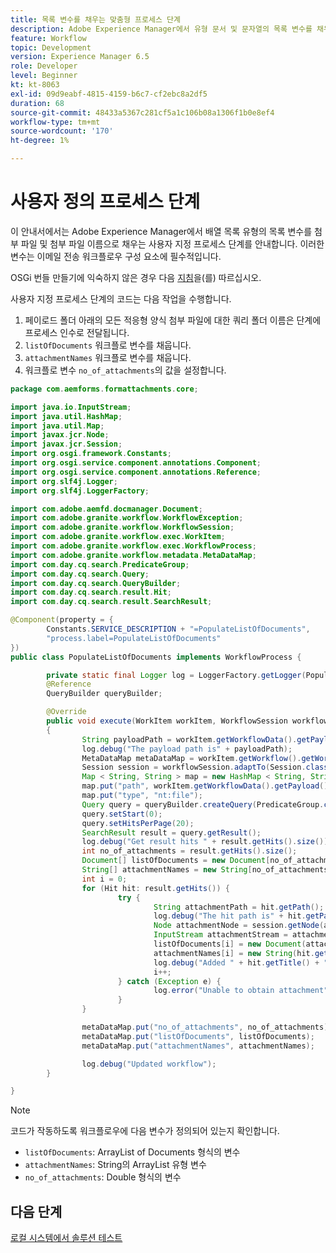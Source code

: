 ```yaml
---
title: 목록 변수를 채우는 맞춤형 프로세스 단계
description: Adobe Experience Manager에서 유형 문서 및 문자열의 목록 변수를 채우는 사용자 지정 프로세스 단계를 만드는 방법을 알아봅니다.
feature: Workflow
topic: Development
version: Experience Manager 6.5
role: Developer
level: Beginner
kt: kt-8063
exl-id: 09d9eabf-4815-4159-b6c7-cf2ebc8a2df5
duration: 68
source-git-commit: 48433a5367c281cf5a1c106b08a1306f1b0e8ef4
workflow-type: tm+mt
source-wordcount: '170'
ht-degree: 1%

---
```



# 사용자 정의 프로세스 단계

이 안내서에서는 Adobe Experience Manager에서 배열 목록 유형의 목록 변수를 첨부 파일 및 첨부 파일 이름으로 채우는 사용자 지정 프로세스 단계를 안내합니다. 이러한 변수는 이메일 전송 워크플로우 구성 요소에 필수적입니다.

OSGi 번들 만들기에 익숙하지 않은 경우 다음 [지침](https://experienceleague.adobe.com/docs/experience-manager-learn/forms/creating-your-first-osgi-bundle/create-your-first-osgi-bundle.html?lang=en)을(를) 따르십시오.

사용자 지정 프로세스 단계의 코드는 다음 작업을 수행합니다.

1. 페이로드 폴더 아래의 모든 적응형 양식 첨부 파일에 대한 쿼리 폴더 이름은 단계에 프로세스 인수로 전달됩니다.
2. `listOfDocuments` 워크플로 변수를 채웁니다.
3. `attachmentNames` 워크플로 변수를 채웁니다.
4. 워크플로 변수 `no_of_attachments`의 값을 설정합니다.

```java
package com.aemforms.formattachments.core;

import java.io.InputStream;
import java.util.HashMap;
import java.util.Map;
import javax.jcr.Node;
import javax.jcr.Session;
import org.osgi.framework.Constants;
import org.osgi.service.component.annotations.Component;
import org.osgi.service.component.annotations.Reference;
import org.slf4j.Logger;
import org.slf4j.LoggerFactory;

import com.adobe.aemfd.docmanager.Document;
import com.adobe.granite.workflow.WorkflowException;
import com.adobe.granite.workflow.WorkflowSession;
import com.adobe.granite.workflow.exec.WorkItem;
import com.adobe.granite.workflow.exec.WorkflowProcess;
import com.adobe.granite.workflow.metadata.MetaDataMap;
import com.day.cq.search.PredicateGroup;
import com.day.cq.search.Query;
import com.day.cq.search.QueryBuilder;
import com.day.cq.search.result.Hit;
import com.day.cq.search.result.SearchResult;

@Component(property = {
        Constants.SERVICE_DESCRIPTION + "=PopulateListOfDocuments",
        "process.label=PopulateListOfDocuments"
})
public class PopulateListOfDocuments implements WorkflowProcess {

        private static final Logger log = LoggerFactory.getLogger(PopulateListOfDocuments.class);
        @Reference
        QueryBuilder queryBuilder;

        @Override
        public void execute(WorkItem workItem, WorkflowSession workflowSession, MetaDataMap processArguments) throws WorkflowException
        {
                String payloadPath = workItem.getWorkflowData().getPayload().toString();
                log.debug("The payload path is" + payloadPath);
                MetaDataMap metaDataMap = workItem.getWorkflow().getWorkflowData().getMetaDataMap();
                Session session = workflowSession.adaptTo(Session.class);
                Map < String, String > map = new HashMap < String, String > ();
                map.put("path", workItem.getWorkflowData().getPayload().toString() + "/" + processArguments.get("PROCESS_ARGS", "string").toString());
                map.put("type", "nt:file");
                Query query = queryBuilder.createQuery(PredicateGroup.create(map), workflowSession.adaptTo(Session.class));
                query.setStart(0);
                query.setHitsPerPage(20);
                SearchResult result = query.getResult();
                log.debug("Get result hits " + result.getHits().size());
                int no_of_attachments = result.getHits().size();
                Document[] listOfDocuments = new Document[no_of_attachments];
                String[] attachmentNames = new String[no_of_attachments];
                int i = 0;
                for (Hit hit: result.getHits()) {
                        try {
                                String attachmentPath = hit.getPath();
                                log.debug("The hit path is" + hit.getPath());
                                Node attachmentNode = session.getNode(attachmentPath + "/jcr:content");
                                InputStream attachmentStream = attachmentNode.getProperty("jcr:data").getBinary().getStream();
                                listOfDocuments[i] = new Document(attachmentStream);
                                attachmentNames[i] = new String(hit.getTitle());
                                log.debug("Added " + hit.getTitle() + "to the list");
                                i++;
                        } catch (Exception e) {
                                log.error("Unable to obtain attachment", e);
                        }
                }

                metaDataMap.put("no_of_attachments", no_of_attachments);
                metaDataMap.put("listOfDocuments", listOfDocuments);
                metaDataMap.put("attachmentNames", attachmentNames);

                log.debug("Updated workflow");
        }

}
```

>[!NOTE]
>
> 코드가 작동하도록 워크플로우에 다음 변수가 정의되어 있는지 확인합니다.
> 
> - `listOfDocuments`: ArrayList of Documents 형식의 변수
> - `attachmentNames`: String의 ArrayList 유형 변수
> - `no_of_attachments`: Double 형식의 변수

## 다음 단계

[로컬 시스템에서 솔루션 테스트](./test.md)